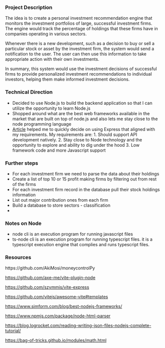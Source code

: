 <h3>Project Description</h3>


The idea is to create a personal investment recommendation engine that monitors the investment portfolios of large, successful investment firms. The engine would track the percentage of holdings that these firms have in companies operating in various sectors.

Whenever there is a new development, such as a decision to buy or sell a particular stock or asset by the investment firm, the system would send a notification to the user. The user can then use this information to take appropriate action with their own investments.

In summary, this system would use the investment decisions of successful firms to provide personalized investment recommendations to individual investors, helping them make informed investment decisions.


<h3>Technical Direction</h3>
<ul>
<li>Decided to use Node.js to build the backend application so that I can utilize the opportunity
to learn Node.js</li>
<li>Shopped around what are the best web frameworks available in the market that are built on top of node.js and also
lets me stay close to the node programming language</li>
<li><a href="https://www.simform.com/blog/best-nodejs-frameworks/">Article</a> helped me to quickly decide on using
Express that aligned with my requirements. 
My requirements are: 
1. Should support API development natively. 
2. Stay close to Node technology and the opportunity to explore and ability to dig under the hood
3. Low framework code and more Javascript support
</li>
</ul>


<h3>Further steps</h3>

<ul>
    <li>For each investment firm we need to parse the data about their holdings</li>
    <li>Create a list of top 10 or 15 profit making firms by filtering out from rest of the firms</li>    
    <li>For each investment firm record in the database pull their stock holdings information</li>
    <li>List out major contribution ones from each firm</li>
    <li>Build a database to store sectors - classification</li>
    <li></li>
</ul>

<h3>Notes on Node</h3>
<ul>
<li>node cli is an execution program for running javascript files</li>
<li>ts-node cli is an execution program for running typescript files. it is a typescript execution engine that complies and runs typescript files.</li>

</ul>


<h3>Resources</h3>
https://github.com/AkiMosi/moneycontrolPy

https://github.com/axe-me/vite-plugin-node

https://github.com/szymmis/vite-express

https://github.com/vitejs/awesome-vite#templates

https://www.simform.com/blog/best-nodejs-frameworks/

https://www.npmjs.com/package/node-html-parser

https://blog.logrocket.com/reading-writing-json-files-nodejs-complete-tutorial/

https://bag-of-tricks.github.io/modules/math.html







